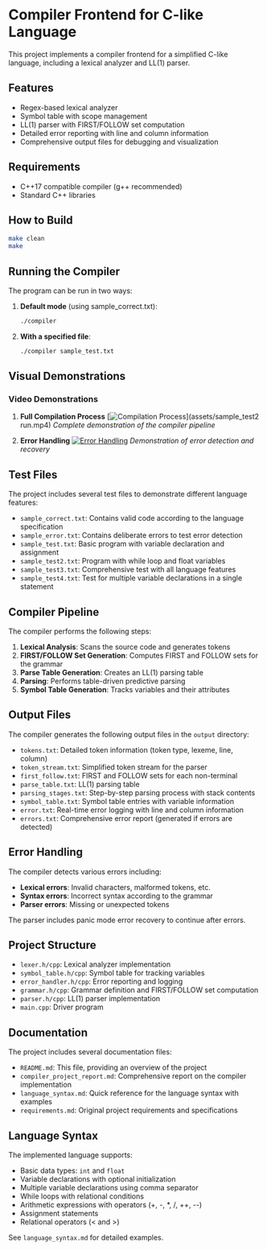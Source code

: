 # Compiler Frontend for C-like Language

This project implements a compiler frontend for a simplified C-like language, including a lexical analyzer and LL(1) parser.

## Features

- Regex-based lexical analyzer
- Symbol table with scope management
- LL(1) parser with FIRST/FOLLOW set computation
- Detailed error reporting with line and column information
- Comprehensive output files for debugging and visualization

## Requirements

- C++17 compatible compiler (g++ recommended)
- Standard C++ libraries

## How to Build

```bash
make clean
make
```

## Running the Compiler

The program can be run in two ways:

1. **Default mode** (using sample_correct.txt):
   ```bash
   ./compiler
   ```

2. **With a specified file**:
   ```bash
   ./compiler sample_test.txt
   ```

## Visual Demonstrations

### Video Demonstrations

1. **Full Compilation Process**
   [![Compilation Process](assets/compilation_process_thumbnail.png)](assets/sample_test2 run.mp4)
   *Complete demonstration of the compiler pipeline*

2. **Error Handling**
   [![Error Handling](assets/error_handling_thumbnail.png)](assets/error_handling_demo.mp4)
   *Demonstration of error detection and recovery*

## Test Files

The project includes several test files to demonstrate different language features:

- `sample_correct.txt`: Contains valid code according to the language specification
- `sample_error.txt`: Contains deliberate errors to test error detection
- `sample_test.txt`: Basic program with variable declaration and assignment
- `sample_test2.txt`: Program with while loop and float variables
- `sample_test3.txt`: Comprehensive test with all language features
- `sample_test4.txt`: Test for multiple variable declarations in a single statement

## Compiler Pipeline

The compiler performs the following steps:

1. **Lexical Analysis**: Scans the source code and generates tokens
2. **FIRST/FOLLOW Set Generation**: Computes FIRST and FOLLOW sets for the grammar
3. **Parse Table Generation**: Creates an LL(1) parsing table
4. **Parsing**: Performs table-driven predictive parsing
5. **Symbol Table Generation**: Tracks variables and their attributes

## Output Files

The compiler generates the following output files in the `output` directory:

- `tokens.txt`: Detailed token information (token type, lexeme, line, column)
- `token_stream.txt`: Simplified token stream for the parser
- `first_follow.txt`: FIRST and FOLLOW sets for each non-terminal
- `parse_table.txt`: LL(1) parsing table
- `parsing_stages.txt`: Step-by-step parsing process with stack contents
- `symbol_table.txt`: Symbol table entries with variable information
- `error.txt`: Real-time error logging with line and column information
- `errors.txt`: Comprehensive error report (generated if errors are detected)

## Error Handling

The compiler detects various errors including:
- **Lexical errors**: Invalid characters, malformed tokens, etc.
- **Syntax errors**: Incorrect syntax according to the grammar
- **Parser errors**: Missing or unexpected tokens

The parser includes panic mode error recovery to continue after errors.

## Project Structure

- `lexer.h/cpp`: Lexical analyzer implementation
- `symbol_table.h/cpp`: Symbol table for tracking variables
- `error_handler.h/cpp`: Error reporting and logging
- `grammar.h/cpp`: Grammar definition and FIRST/FOLLOW set computation
- `parser.h/cpp`: LL(1) parser implementation
- `main.cpp`: Driver program

## Documentation

The project includes several documentation files:

- `README.md`: This file, providing an overview of the project
- `compiler_project_report.md`: Comprehensive report on the compiler implementation
- `language_syntax.md`: Quick reference for the language syntax with examples
- `requirements.md`: Original project requirements and specifications

## Language Syntax

The implemented language supports:
- Basic data types: `int` and `float`
- Variable declarations with optional initialization
- Multiple variable declarations using comma separator
- While loops with relational conditions
- Arithmetic expressions with operators (+, -, *, /, ++, --)
- Assignment statements
- Relational operators (< and >)

See `language_syntax.md` for detailed examples.
